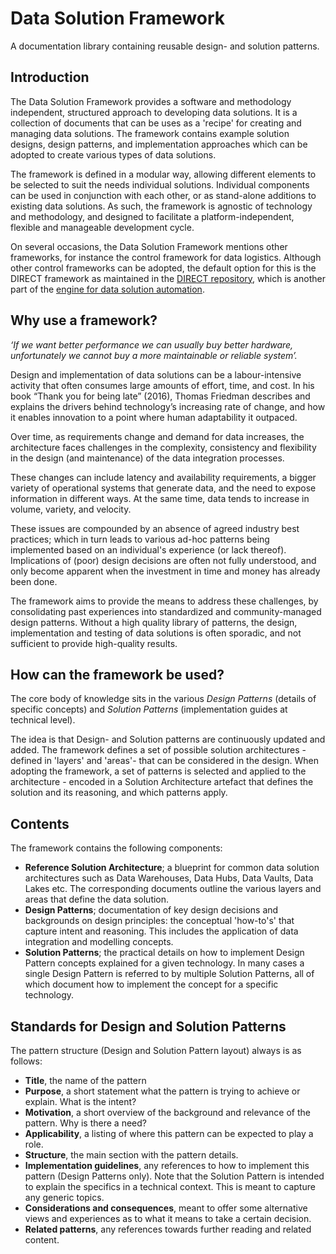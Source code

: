 # Data Solution Framework

A documentation library containing reusable design- and solution patterns.

## Introduction

The Data Solution Framework provides a software and methodology independent, structured approach to developing data solutions. It is a collection of documents that can be uses as a 'recipe' for creating and managing data solutions. The framework contains example solution designs, design patterns, and implementation approaches which can be adopted to create various types of data solutions.

The framework is defined in a modular way, allowing different elements to be selected to suit the needs individual solutions. Individual components can be used in conjunction with each other, or as stand-alone additions to existing data solutions. As such, the framework is agnostic of technology and methodology, and designed to facilitate a platform-independent, flexible and manageable development cycle.

On several occasions, the Data Solution Framework mentions other frameworks, for instance the control framework for data logistics. Although other control frameworks can be adopted, the default option for this is the DIRECT framework as maintained in the [DIRECT repository](https://github.com/data-solution-automation-engine/DIRECT), which is another part of the [engine for data solution automation](https://github.com/data-solution-automation-engine).

## Why use a framework?

*‘If we want better performance we can usually buy better hardware, unfortunately we cannot buy a more maintainable or reliable system’.*

Design and implementation of data solutions can be a labour-intensive activity that often consumes large amounts of effort, time, and cost. In his book “Thank you for being late” (2016), Thomas Friedman describes and explains the drivers behind technology’s increasing rate of change, and how it enables innovation to a point where human adaptability it outpaced.

Over time, as requirements change and demand for data increases, the architecture faces challenges in the complexity, consistency and flexibility in the design (and maintenance) of the data integration processes.

These changes can include latency and availability requirements, a bigger variety of operational systems that generate data, and the need to expose information in different ways. At the same time, data tends to increase in volume, variety, and velocity.

These issues are compounded by an absence of agreed industry best practices; which in turn leads to various ad-hoc patterns being implemented based on an individual's experience (or lack thereof). Implications of (poor) design decisions are often not fully understood, and only become apparent when the investment in time and money has already been done.

The framework aims to provide the means to address these challenges, by consolidating past experiences into standardized and community-managed design patterns. Without a high quality library of patterns, the design, implementation and testing of data solutions is often sporadic, and not sufficient to provide high-quality results.

## How can the framework be used?

The core body of knowledge sits in the various *Design Patterns* (details of specific concepts) and *Solution Patterns* (implementation guides at technical level).

The idea is that Design- and Solution patterns are continuously updated and added. The framework defines a set of possible solution architectures -defined in 'layers' and 'areas'- that can be considered in the design. When adopting the framework, a set of patterns is selected and applied to the architecture - encoded in a Solution Architecture artefact that defines the solution and its reasoning, and which patterns apply.

## Contents

The framework contains the following components:

* **Reference Solution Architecture**; a blueprint for common data solution architectures such as Data Warehouses, Data Hubs, Data Vaults, Data Lakes etc. The corresponding documents outline the various layers and areas that define the data solution.
* **Design Patterns**; documentation of key design decisions and backgrounds on design principles: the conceptual 'how-to's' that capture intent and reasoning. This includes the application of data integration and modelling concepts.
* **Solution Patterns**; the practical details on how to implement Design Pattern concepts explained for a given technology. In many cases a single Design Pattern is referred to by multiple Solution Patterns, all of which document how to implement the concept for a specific technology.

## Standards for Design and Solution Patterns

The pattern structure (Design and Solution Pattern layout) always is as follows:

* **Title**, the name of the pattern
* **Purpose**, a short statement what the pattern is trying to achieve or explain. What is the intent?
* **Motivation**, a short overview of the background and relevance of the pattern. Why is there a need?
* **Applicability**, a listing of where this pattern can be expected to play a role.
* **Structure**, the main section with the pattern details.
* **Implementation guidelines**, any references to how to implement this pattern (Design Patterns only). Note that the Solution Pattern is intended to explain the specifics in a technical context. This is meant to capture any generic topics.  
* **Considerations and consequences**, meant to offer some alternative views and experiences as to what it means to take a certain decision.
* **Related patterns**, any references towards further reading and related content.
